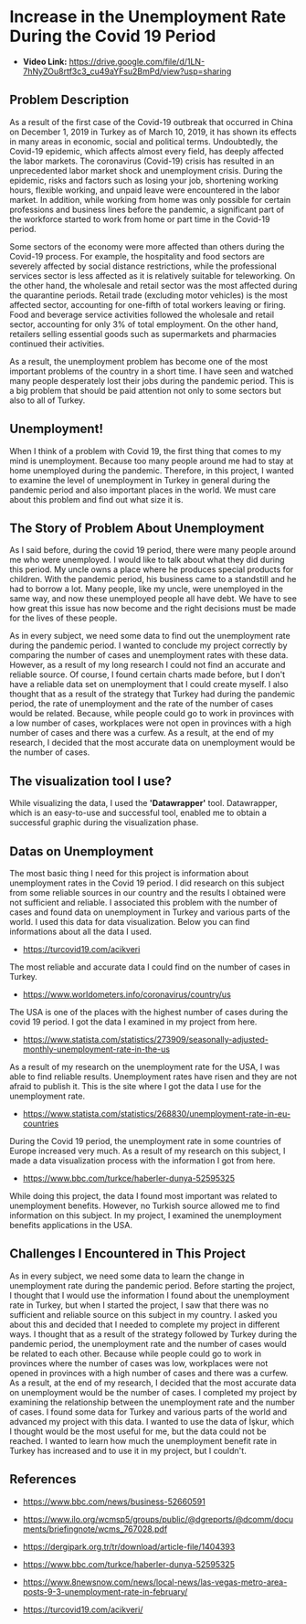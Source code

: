 # Increase in the Unemployment Rate During the Covid 19 Period

- **Video Link:** https://drive.google.com/file/d/1LN-7hNyZOu8rtf3c3_cu49aYFsu2BmPd/view?usp=sharing


## Problem Description

As a result of the first case of the Covid-19 outbreak that occurred in China on December 1, 2019 in Turkey as of March 10, 2019, it has shown its effects in many areas in economic, social and political terms. Undoubtedly, the Covid-19 epidemic, which affects almost every field, has deeply affected the labor markets. The coronavirus (Covid-19) crisis has resulted in an unprecedented labor market shock and unemployment crisis. During the epidemic, risks and factors such as losing your job, shortening working hours, flexible working, and unpaid leave were encountered in the labor market. In addition, while working from home was only possible for certain professions and business lines before the pandemic, a significant part of the workforce started to work from home or part time in the Covid-19 period.

Some sectors of the economy were more affected than others during the Covid-19 process. For example, the hospitality and food sectors are severely affected by social distance restrictions, while the professional services sector is less affected as it is relatively suitable for teleworking. On the other hand, the wholesale and retail sector was the most affected during the quarantine periods. Retail trade (excluding motor vehicles) is the most affected sector, accounting for one-fifth of total workers leaving or firing. Food and beverage service activities followed the wholesale and retail sector, accounting for only 3% of total employment. On the other hand, retailers selling essential goods such as supermarkets and pharmacies continued their activities.

As a result, the unemployment problem has become one of the most important problems of the country in a short time. I have seen and watched many people desperately lost their jobs during the pandemic period. This is a big problem that should be paid attention not only to some sectors but also to all of Turkey.


## Unemployment!

When I think of a problem with Covid 19, the first thing that comes to my mind is unemployment. Because too many people around me had to stay at home unemployed during the pandemic. Therefore, in this project, I wanted to examine the level of unemployment in Turkey in general during the pandemic period and also important places in the world. We must care about this problem and find out what size it is.


## The Story of Problem About Unemployment

As I said before, during the covid 19 period, there were many people around me who were unemployed. I would like to talk about what they did during this period. My uncle owns a place where he produces special products for children. With the pandemic period, his business came to a standstill and he had to borrow a lot. Many people, like my uncle, were unemployed in the same way, and now these unemployed people all have debt. We have to see how great this issue has now become and the right decisions must be made for the lives of these people.

As in every subject, we need some data to find out the unemployment rate during the pandemic period. I wanted to conclude my project correctly by comparing the number of cases and unemployment rates with these data. However, as a result of my long research I could not find an accurate and reliable source. Of course, I found certain charts made before, but I don't have a reliable data set on unemployment that I could create myself. I also thought that as a result of the strategy that Turkey had during the pandemic period, the rate of unemployment and the rate of the number of cases would be related. Because, while people could go to work in provinces with a low number of cases, workplaces were not open in provinces with a high number of cases and there was a curfew. As a result, at the end of my research, I decided that the most accurate data on unemployment would be the number of cases.


## The visualization tool I use?

While visualizing the data, I used the **'Datawrapper'** tool. Datawrapper, which is an easy-to-use and successful tool, enabled me to obtain a successful graphic during the visualization phase.

## Datas on Unemployment

The most basic thing I need for this project is information about unemployment rates in the Covid 19 period. I did research on this subject from some reliable sources in our country and the results I obtained were not sufficient and reliable. I associated this problem with the number of cases and found data on unemployment in Turkey and various parts of the world. I used this data for data visualization. Below you can find informations about all the data I used.



-	https://turcovid19.com/acikveri

The most reliable and accurate data I could find on the number of cases in Turkey.



-	https://www.worldometers.info/coronavirus/country/us

The USA is one of the places with the highest number of cases during the covid 19 period. I got the data I examined in my project from here.



-	https://www.statista.com/statistics/273909/seasonally-adjusted-monthly-unemployment-rate-in-the-us

As a result of my research on the unemployment rate for the USA, I was able to find reliable results. Unemployment rates have risen and they are not afraid to publish it. This is the site where I got the data I use for the unemployment rate.



-	https://www.statista.com/statistics/268830/unemployment-rate-in-eu-countries

During the Covid 19 period, the unemployment rate in some countries of Europe increased very much. As a result of my research on this subject, I made a data visualization process with the information I got from here.



-	https://www.bbc.com/turkce/haberler-dunya-52595325

While doing this project, the data I found most important was related to unemployment benefits. However, no Turkish source allowed me to find information on this subject. In my project, I examined the unemployment benefits applications in the USA.


## Challenges I Encountered in This Project

As in every subject, we need some data to learn the change in unemployment rate during the pandemic period. Before starting the project, I thought that I would use the information I found about the unemployment rate in Turkey, but when I started the project, I saw that there was no sufficient and reliable source on this subject in my country. I asked you about this and decided that I needed to complete my project in different ways. I thought that as a result of the strategy followed by Turkey during the pandemic period, the unemployment rate and the number of cases would be related to each other. Because while people could go to work in provinces where the number of cases was low, workplaces were not opened in provinces with a high number of cases and there was a curfew. As a result, at the end of my research, I decided that the most accurate data on unemployment would be the number of cases. I completed my project by examining the relationship between the unemployment rate and the number of cases. I found some data for Turkey and various parts of the world and advanced my project with this data. I wanted to use the data of İşkur, which I thought would be the most useful for me, but the data could not be reached. I wanted to learn how much the unemployment benefit rate in Turkey has increased and to use it in my project, but I couldn't.

## References

- https://www.bbc.com/news/business-52660591

- https://www.ilo.org/wcmsp5/groups/public/@dgreports/@dcomm/documents/briefingnote/wcms_767028.pdf

- https://dergipark.org.tr/tr/download/article-file/1404393

- https://www.bbc.com/turkce/haberler-dunya-52595325

- https://www.8newsnow.com/news/local-news/las-vegas-metro-area-posts-9-3-unemployment-rate-in-february/

- https://turcovid19.com/acikveri/

